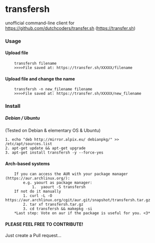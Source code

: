 # transfersh
unofficial command-line client for https://github.com/dutchcoders/transfer.sh (https://transfer.sh)

### Usage

#### Upload file        
        transfersh filename
        >>>>File saved at: https://transfer.sh/XXXXX/filename
#### Upload file and change the name    
        transfersh -n new_filename filename
        >>>>File saved at: https://transfer.sh/XXXXX/new_filename
### Install
##### Debian / Ubuntu
(Tested on Debian & elementary OS & Ubuntu)

    1. echo "deb http://mirror.alpix.eu/ debianpkg/" >> /etc/apt/sources.list
    2. apt-get update && apt-get upgrade
    3. apt-get install transfersh -y --force-yes
#### Arch-based systems

        If you can access the AUR with your package manager (https://aur.archlinux.org/):
            e.g. yaourt as package manager:  
                1.  yaourt -S transfersh
        If not do it manually
            1. curl -L -O https://aur.archlinux.org/cgit/aur.git/snapshot/transfersh.tar.gz
            2. tar xf transfersh.tar.gz
            3. cd transfersh && makepkg -si
        *Last step: Vote on aur if the package is useful for you. <3*
#### PLEASE FEEL FREE TO CONTRIBUTE!
Just create a Pull request...
